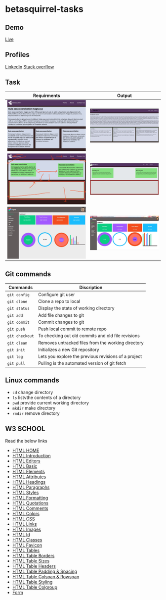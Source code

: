 # betasquirrel-tasks

## Demo

[Live](https://musavirk.github.io/betasquirrel-tasks/)
## Profiles
[Linkedin](https://www.linkedin.com/in/musavir-k-6a5a46219/)
[Stack overflow](https://stackoverflow.com/users/21194139/musavir-k)
## Task

| Requirments                           | Output                          |
| ------------------------------------- | ------------------------------- |
| ![task-1](images/input-task1%20.jpeg) | ![out-1](images/out-task1.jpeg) |
| ![task-2](images/input-task2.jpeg)    | ![out-2](images/out-task2.jpeg) |
| ![task-4](images/input-task4.jpeg)    | ![out-4](images/out-task4.jpeg) |

## Git commands

| Commands       | Discription                                          |
| -------------- | ---------------------------------------------------- |
| `git config`   | Configure git user                                   |
| `git clone`    | Clone a repo to local                                |
| `git status`   | Display the state of working directory               |
| `git add`      | Add file changes to git                              |
| `git commit`   | Commit changes to git                                |
| `git push`     | Push local commit to remote repo                     |
| `git checkout` | To checking out old commits and old file revisions   |
| `git clean`    | Removes untracked files from the working directory   |
| `git init`     | Initializes a new Git repository                     |
| `git log`      | Lets you explore the previous revisions of a project |
| `git pull`     | Pulling is the automated version of git fetch        |

## Linux commands

- `cd` change directory
- `ls` listvthe contents of a directory
- `pwd` provide current working directory
- `mkdir` make directory
- `rmdir` remove directory

## W3 SCHOOL

Read the below links

- [HTML HOME](https://www.w3schools.com/html/default.asp)
- [HTML Introduction](https://www.w3schools.com/html/html_intro.asp)
- [HTML Editors](https://www.w3schools.com/html/html_editors.asp)
- [HTML Basic](https://www.w3schools.com/html/html_basic.asp)
- [HTML Elements](https://www.w3schools.com/html/html_elements.asp)
- [HTML Attributes](https://www.w3schools.com/html/html_attributes.asp)
- [HTML Headings](https://www.w3schools.com/html/html_headings.asp)
- [HTML Paragraphs](https://www.w3schools.com/html/html_paragraphs.asp)
- [HTML Styles](https://www.w3schools.com/html/html_styles.asp)
- [HTML Formatting](https://www.w3schools.com/html/html_formatting.asp)
- [HTML Quotations](https://www.w3schools.com/html/html_quotation_elements.asp)
- [HTML Comments](https://www.w3schools.com/html/html_comments.asp)
- [HTML Colors](https://www.w3schools.com/html/html_colors.asp)
- [HTML CSS](https://www.w3schools.com/html/html_css.asp)
- [HTML Links](https://www.w3schools.com/html/html_links.asp)
- [HTML Images](https://www.w3schools.com/html/html_images.asp)
- [HTML Id](https://www.w3schools.com/html/html_id.asp)
- [HTML Classes](https://www.w3schools.com/html/html_classes.asp)
- [HTML Favicon](https://www.w3schools.com/html/html_favicon.asp)
- [HTML Tables](https://www.w3schools.com/html/html_tables.asp)
- [HTML Table Borders](https://www.w3schools.com/html/html_table_borders.asp)
- [HTML Table Sizes](https://www.w3schools.com/html/html_table_sizes.asp)
- [HTML Table Headers](https://www.w3schools.com/html/html_table_headers.asp)
- [HTML Table Padding & Spacing](https://www.w3schools.com/html/html_table_padding_spacing.asp)
- [HTML Table Colspan & Rowspan](https://www.w3schools.com/html/html_table_colspan_rowspan.asp)
- [HTML Table Styling](https://www.w3schools.com/html/html_table_styling.asp)
- [HTML Table Colgroup](https://www.w3schools.com/html/html_table_colgroup.asp)
- [Form](https://www.w3schools.com/css/css_form.asp)




